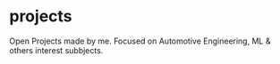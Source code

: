 # projects
Open Projects made by me. Focused on Automotive Engineering, ML & others interest subbjects.
